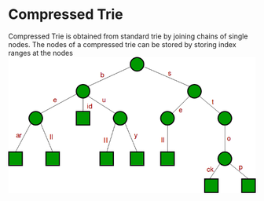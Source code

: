 # Compressed Trie

Compressed Trie is obtained from standard trie by joining chains of single nodes. The nodes of a compressed trie can be stored by storing index ranges at the nodes
![image](media/Compressed-Trie-image1.png)
